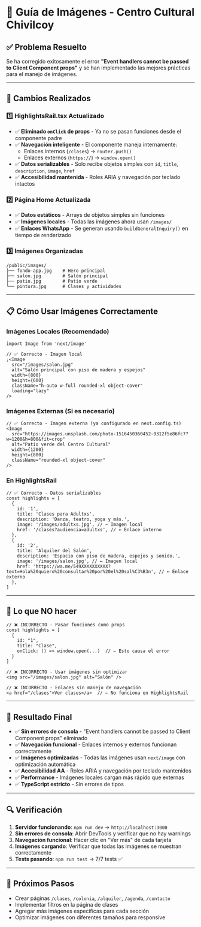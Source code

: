 # 📸 Guía de Imágenes - Centro Cultural Chivilcoy

## ✅ **Problema Resuelto**

Se ha corregido exitosamente el error **"Event handlers cannot be passed to Client Component props"** y se han implementado las mejores prácticas para el manejo de imágenes.

---

## 🔧 **Cambios Realizados**

### 1️⃣ **HighlightsRail.tsx Actualizado**

- ✅ **Eliminado `onClick` de props** - Ya no se pasan funciones desde el componente padre
- ✅ **Navegación inteligente** - El componente maneja internamente:
  - Enlaces internos (`/clases`) → `router.push()`
  - Enlaces externos (`https://`) → `window.open()`
- ✅ **Datos serializables** - Solo recibe objetos simples con `id`, `title`, `description`, `image`, `href`
- ✅ **Accesibilidad mantenida** - Roles ARIA y navegación por teclado intactos

### 2️⃣ **Página Home Actualizada**

- ✅ **Datos estáticos** - Arrays de objetos simples sin funciones
- ✅ **Imágenes locales** - Todas las imágenes ahora usan `/images/`
- ✅ **Enlaces WhatsApp** - Se generan usando `buildGeneralInquiry()` en tiempo de renderizado

### 3️⃣ **Imágenes Organizadas**

```
/public/images/
├── fondo-app.jpg    # Hero principal
├── salon.jpg        # Salón principal
├── patio.jpg        # Patio verde
└── pintura.jpg      # Clases y actividades
```

---

## 📋 **Cómo Usar Imágenes Correctamente**

### **Imágenes Locales** (Recomendado)

```tsx
import Image from 'next/image'

// ✅ Correcto - Imagen local
;<Image
  src="/images/salon.jpg"
  alt="Salón principal con piso de madera y espejos"
  width={800}
  height={600}
  className="h-auto w-full rounded-xl object-cover"
  loading="lazy"
/>
```

### **Imágenes Externas** (Si es necesario)

```tsx
// ✅ Correcto - Imagen externa (ya configurado en next.config.ts)
<Image
  src="https://images.unsplash.com/photo-1516450360452-9312f5e86fc7?w=1200&h=800&fit=crop"
  alt="Patio verde del Centro Cultural"
  width={1200}
  height={800}
  className="rounded-xl object-cover"
/>
```

### **En HighlightsRail**

```tsx
// ✅ Correcto - Datos serializables
const highlights = [
  {
    id: '1',
    title: 'Clases para Adultxs',
    description: 'Danza, teatro, yoga y más.',
    image: '/images/adultxs.jpg', // ← Imagen local
    href: '/clases?audiencia=adultxs', // ← Enlace interno
  },
  {
    id: '2',
    title: 'Alquiler del Salón',
    description: 'Espacio con piso de madera, espejos y sonido.',
    image: '/images/salon.jpg', // ← Imagen local
    href: 'https://wa.me/549XXXXXXXXXX?text=Hola%20quiero%20consultar%20por%20el%20sal%C3%B3n', // ← Enlace externo
  },
]
```

---

## 🚫 **Lo que NO hacer**

```tsx
// ❌ INCORRECTO - Pasar funciones como props
const highlights = [
  {
    id: "1",
    title: "Clase",
    onClick: () => window.open(...)  // ← Esto causa el error
  }
]

// ❌ INCORRECTO - Usar imágenes sin optimizar
<img src="/images/salon.jpg" alt="Salón" />

// ❌ INCORRECTO - Enlaces sin manejo de navegación
<a href="/clases">Ver clases</a>  // ← No funciona en HighlightsRail
```

---

## 🎯 **Resultado Final**

- ✅ **Sin errores de consola** - "Event handlers cannot be passed to Client Component props" eliminado
- ✅ **Navegación funcional** - Enlaces internos y externos funcionan correctamente
- ✅ **Imágenes optimizadas** - Todas las imágenes usan `next/image` con optimización automática
- ✅ **Accesibilidad AA** - Roles ARIA y navegación por teclado mantenidos
- ✅ **Performance** - Imágenes locales cargan más rápido que externas
- ✅ **TypeScript estricto** - Sin errores de tipos

---

## 🔍 **Verificación**

1. **Servidor funcionando**: `npm run dev` → `http://localhost:3000`
2. **Sin errores de consola**: Abrir DevTools y verificar que no hay warnings
3. **Navegación funcional**: Hacer clic en "Ver más" de cada tarjeta
4. **Imágenes cargando**: Verificar que todas las imágenes se muestran correctamente
5. **Tests pasando**: `npm run test` → 7/7 tests ✅

---

## 📝 **Próximos Pasos**

- Crear páginas `/clases`, `/colonia`, `/alquiler`, `/agenda`, `/contacto`
- Implementar filtros en la página de clases
- Agregar más imágenes específicas para cada sección
- Optimizar imágenes con diferentes tamaños para responsive
